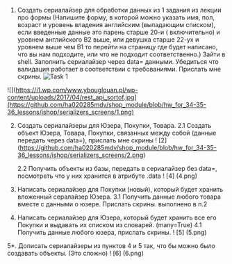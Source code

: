 1. Создать сериалайзер для обработки данных из 1 задания из лекции про формы (Напишите форму, в которой можно указать имя, пол, возраст и уровень владения английским (выпадающим списком), если введенные данные это парень старше 20-и ( включительно) и уровнем английского B2 выше, или девушка старше 22-ух и уровнем выше чем B1 то перейти на страницу где будет написано, что вы нам подходите, или что не подходит соответственно.)
Зайти в shell. Заполнить сериалайзер через data= данными. Убедиться что валидация работает в соответствии с требованиями. Прислать мне скрины.
 ![Task 1](https://raw.githubusercontent.com/ha020285mdv/shop_module/hw_for_34-35-36_lessons/ishop/serializers_screens/1.png)

![](https://i1.wp.com/www.ybouglouan.pl/wp-content/uploads/2017/04/rest_api_sortof.jpg](https://github.com/ha020285mdv/shop_module/blob/hw_for_34-35-36_lessons/ishop/serializers_screens/1.png)



2. Создать сериалайзеры для Юзера, Покупки, Товара.
    2.1 Создать объект Юзера, Товара, Покупки, связанных между собой (данные передать через data=), прислать мне скрины
    ! [2] (https://github.com/ha020285mdv/shop_module/blob/hw_for_34-35-36_lessons/ishop/serializers_screens/2.png)
    
   
    2.2 Получить объекты из базы, передать в сериалайзер без data=, посмотреть что у них хранится в атрибуте .data
    ! [4] (4.png)

3. Написать сериалайзер для Покупки (новый), который будет хранить вложенный сералайзер Юзера.
   3.1 Получить данные любого товара вместе с данными о юзере. Прислать скрины.
     выполнено в п.2 

4. Написать сериалайзер для Юзера, который будет хранить все его Покупки и выдавать их списком из словарей. (many=True)
   4.1 Получить данные любого юзера, прислать скрины.
   ! [5] (5.png)

5*. Дописать сериалайзеры из пунктов 4 и 5 так, что бы можно было создавать объекты. (Это сложно)
   ! [6] (6.png)
